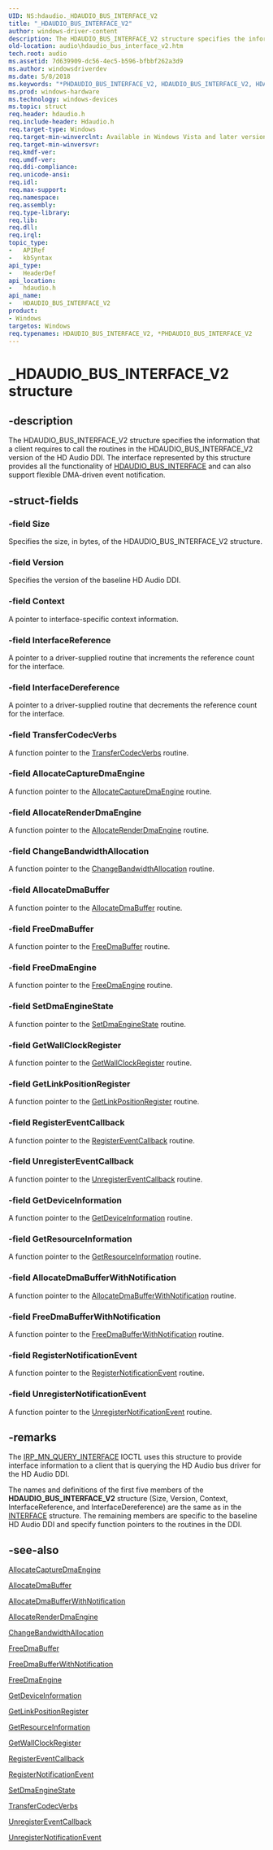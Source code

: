 ```yaml
---
UID: NS:hdaudio._HDAUDIO_BUS_INTERFACE_V2
title: "_HDAUDIO_BUS_INTERFACE_V2"
author: windows-driver-content
description: The HDAUDIO_BUS_INTERFACE_V2 structure specifies the information that a client requires to call the routines in the HDAUDIO_BUS_INTERFACE_V2 version of the HD Audio DDI.
old-location: audio\hdaudio_bus_interface_v2.htm
tech.root: audio
ms.assetid: 7d639909-dc56-4ec5-b596-bfbbf262a3d9
ms.author: windowsdriverdev
ms.date: 5/8/2018
ms.keywords: "*PHDAUDIO_BUS_INTERFACE_V2, HDAUDIO_BUS_INTERFACE_V2, HDAUDIO_BUS_INTERFACE_V2 structure [Audio Devices], PHDAUDIO_BUS_INTERFACE_V2, PHDAUDIO_BUS_INTERFACE_V2 structure pointer [Audio Devices], _HDAUDIO_BUS_INTERFACE_V2, aud-prop2_42a4681c-608a-479b-a33d-725f9625d64b.xml, audio.hdaudio_bus_interface_v2, hdaudio/HDAUDIO_BUS_INTERFACE_V2, hdaudio/PHDAUDIO_BUS_INTERFACE_V2"
ms.prod: windows-hardware
ms.technology: windows-devices
ms.topic: struct
req.header: hdaudio.h
req.include-header: Hdaudio.h
req.target-type: Windows
req.target-min-winverclnt: Available in Windows Vista and later versions of Windows.
req.target-min-winversvr: 
req.kmdf-ver: 
req.umdf-ver: 
req.ddi-compliance: 
req.unicode-ansi: 
req.idl: 
req.max-support: 
req.namespace: 
req.assembly: 
req.type-library: 
req.lib: 
req.dll: 
req.irql: 
topic_type:
-	APIRef
-	kbSyntax
api_type:
-	HeaderDef
api_location:
-	hdaudio.h
api_name:
-	HDAUDIO_BUS_INTERFACE_V2
product:
- Windows
targetos: Windows
req.typenames: HDAUDIO_BUS_INTERFACE_V2, *PHDAUDIO_BUS_INTERFACE_V2
---
```


# _HDAUDIO_BUS_INTERFACE_V2 structure


## -description


The HDAUDIO_BUS_INTERFACE_V2 structure specifies the information that a client requires to call the routines in the HDAUDIO_BUS_INTERFACE_V2 version of the HD Audio DDI. The interface represented by this structure provides all the functionality of <a href="https://msdn.microsoft.com/library/windows/hardware/ff536413">HDAUDIO_BUS_INTERFACE</a> and can also support flexible DMA-driven event notification.


## -struct-fields




### -field Size

Specifies the size, in bytes, of the HDAUDIO_BUS_INTERFACE_V2 structure.


### -field Version

Specifies the version of the baseline HD Audio DDI.


### -field Context

A pointer to interface-specific context information.


### -field InterfaceReference

A pointer to a driver-supplied routine that increments the reference count for the interface.


### -field InterfaceDereference

A pointer to a driver-supplied routine that decrements the reference count for the interface.


### -field TransferCodecVerbs

A function pointer to the <a href="https://msdn.microsoft.com/0ba92f5c-c4a3-48de-b8af-9c444b2e65b5">TransferCodecVerbs</a> routine.


### -field AllocateCaptureDmaEngine

A function pointer to the <a href="https://msdn.microsoft.com/038e52be-04db-41c2-aa19-85bc4eb8bc57">AllocateCaptureDmaEngine</a> routine.


### -field AllocateRenderDmaEngine

A function pointer to the <a href="https://msdn.microsoft.com/fb2a64ca-7e8e-4352-86c6-b9500e535c75">AllocateRenderDmaEngine</a> routine.


### -field ChangeBandwidthAllocation

A function pointer to the <a href="https://msdn.microsoft.com/4dcf8fb6-71f5-4e11-a92a-0292c2a1515c">ChangeBandwidthAllocation</a> routine.


### -field AllocateDmaBuffer

A function pointer to the <a href="https://msdn.microsoft.com/44fd988a-24b3-4587-88d9-30585800ffbf">AllocateDmaBuffer</a> routine.


### -field FreeDmaBuffer

A function pointer to the <a href="https://msdn.microsoft.com/658e32d2-40e2-4479-8212-df7140fe6b74">FreeDmaBuffer</a> routine.


### -field FreeDmaEngine

A function pointer to the <a href="https://msdn.microsoft.com/3f068ac0-2b18-4242-86de-7044ce558788">FreeDmaEngine</a> routine.


### -field SetDmaEngineState

A function pointer to the <a href="https://msdn.microsoft.com/05cfb827-e143-4d77-b378-e02dd381e429">SetDmaEngineState</a> routine.


### -field GetWallClockRegister

A function pointer to the <a href="https://msdn.microsoft.com/4efe4b23-eb4f-4170-8d73-05cae2ba21c2">GetWallClockRegister</a> routine.


### -field GetLinkPositionRegister

A function pointer to the <a href="https://msdn.microsoft.com/8b8c7f61-c22a-421f-999f-291999bb243f">GetLinkPositionRegister</a> routine.


### -field RegisterEventCallback

A function pointer to the <a href="https://msdn.microsoft.com/0f94146b-aa60-4106-aba6-0f1cb3e53008">RegisterEventCallback</a> routine.


### -field UnregisterEventCallback

A function pointer to the <a href="https://msdn.microsoft.com/698017a0-13d5-4ed5-a1ce-1a50a62135e0">UnregisterEventCallback</a> routine.


### -field GetDeviceInformation

A function pointer to the <a href="https://msdn.microsoft.com/bdd08133-0641-4eea-bfa3-75f700356132">GetDeviceInformation</a> routine.


### -field GetResourceInformation

A function pointer to the <a href="https://msdn.microsoft.com/ba1f0fa2-77dd-4ec3-86c8-c5d74465743f">GetResourceInformation</a> routine.


### -field AllocateDmaBufferWithNotification

A function pointer to the <a href="https://msdn.microsoft.com/c74b5969-35d4-45db-b631-31e00572107d">AllocateDmaBufferWithNotification</a> routine.


### -field FreeDmaBufferWithNotification

A function pointer to the <a href="https://msdn.microsoft.com/98fc6201-d9b4-4c85-b624-011f360df068">FreeDmaBufferWithNotification</a> routine.


### -field RegisterNotificationEvent

A function pointer to the <a href="https://msdn.microsoft.com/44702d79-80ac-411f-ae47-bf60b9cb541d">RegisterNotificationEvent</a> routine.


### -field UnregisterNotificationEvent

A function pointer to the <a href="https://msdn.microsoft.com/525e2dd9-68e1-468d-895e-d9f57372d619">UnregisterNotificationEvent</a> routine.


## -remarks



The <a href="https://msdn.microsoft.com/library/windows/hardware/ff551687">IRP_MN_QUERY_INTERFACE</a> IOCTL uses this structure to provide interface information to a client that is querying the HD Audio bus driver for the HD Audio DDI.

The names and definitions of the first five members of the <b>HDAUDIO_BUS_INTERFACE_V2</b> structure (Size, Version, Context, InterfaceReference, and InterfaceDereference) are the same as in the <a href="https://msdn.microsoft.com/library/windows/hardware/dn895657">INTERFACE</a> structure. The remaining members are specific to the baseline HD Audio DDI and specify function pointers to the routines in the DDI. 




## -see-also




<a href="https://msdn.microsoft.com/038e52be-04db-41c2-aa19-85bc4eb8bc57">AllocateCaptureDmaEngine</a>



<a href="https://msdn.microsoft.com/44fd988a-24b3-4587-88d9-30585800ffbf">AllocateDmaBuffer</a>



<a href="https://msdn.microsoft.com/c74b5969-35d4-45db-b631-31e00572107d">AllocateDmaBufferWithNotification</a>



<a href="https://msdn.microsoft.com/fb2a64ca-7e8e-4352-86c6-b9500e535c75">AllocateRenderDmaEngine</a>



<a href="https://msdn.microsoft.com/4dcf8fb6-71f5-4e11-a92a-0292c2a1515c">ChangeBandwidthAllocation</a>



<a href="https://msdn.microsoft.com/658e32d2-40e2-4479-8212-df7140fe6b74">FreeDmaBuffer</a>



<a href="https://msdn.microsoft.com/98fc6201-d9b4-4c85-b624-011f360df068">FreeDmaBufferWithNotification</a>



<a href="https://msdn.microsoft.com/3f068ac0-2b18-4242-86de-7044ce558788">FreeDmaEngine</a>



<a href="https://msdn.microsoft.com/bdd08133-0641-4eea-bfa3-75f700356132">GetDeviceInformation</a>



<a href="https://msdn.microsoft.com/8b8c7f61-c22a-421f-999f-291999bb243f">GetLinkPositionRegister</a>



<a href="https://msdn.microsoft.com/ba1f0fa2-77dd-4ec3-86c8-c5d74465743f">GetResourceInformation</a>



<a href="https://msdn.microsoft.com/4efe4b23-eb4f-4170-8d73-05cae2ba21c2">GetWallClockRegister</a>



<a href="https://msdn.microsoft.com/0f94146b-aa60-4106-aba6-0f1cb3e53008">RegisterEventCallback</a>



<a href="https://msdn.microsoft.com/44702d79-80ac-411f-ae47-bf60b9cb541d">RegisterNotificationEvent</a>



<a href="https://msdn.microsoft.com/05cfb827-e143-4d77-b378-e02dd381e429">SetDmaEngineState</a>



<a href="https://msdn.microsoft.com/0ba92f5c-c4a3-48de-b8af-9c444b2e65b5">TransferCodecVerbs</a>



<a href="https://msdn.microsoft.com/698017a0-13d5-4ed5-a1ce-1a50a62135e0">UnregisterEventCallback</a>



<a href="https://msdn.microsoft.com/525e2dd9-68e1-468d-895e-d9f57372d619">UnregisterNotificationEvent</a>
 

 

